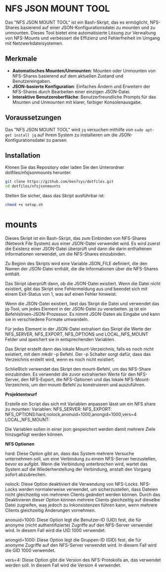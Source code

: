 # NFS JSON MOUNT TOOL

Das "NFS JSON MOUNT TOOL" ist ein Bash-Skript, das es ermöglicht, NFS-Shares basierend auf einer JSON-Konfigurationsdatei zu mounten und zu unmounten. Dieses Tool bietet eine automatisierte Lösung zur Verwaltung von NFS-Mounts und verbessert die Effizienz und Fehlerfreiheit im Umgang mit Netzwerkdateisystemen.

## Merkmale

- **Automatisches Mounten/Unmounten**: Mounten oder Unmounten von NFS-Shares basierend auf dem aktuellen Zustand und Benutzereingaben.
- **JSON-basierte Konfiguration**: Einfaches Ändern und Erweitern der NFS-Shares durch Bearbeiten einer einzigen JSON-Datei.
- **Interaktive Benutzeroberfläche**: Benutzerfreundliche Prompts für das Mounten und Unmounten mit klarer, farbiger Konsolenausgabe.

## Voraussetzungen

Das "NFS JSON MOUNT TOOL" wird `jq` versuchen mithilfe von `sudo apt-get install jq` auf Ihrem System zu installieren um die JSON-Konfigurationsdatei zu parsen.

## Installation

Klonen Sie das Repository oder laden Sie den Unterordner dotfiles/nfsjsonmounts herunter:

```bash
git clone https://github.com/ben7sys/dotfiles.git
cd dotfiles/nfsjsonmounts
```

Stellen Sie sicher, dass das Skript ausführbar ist:

```bash
chmod +x setup.sh
```
















# mounts

Dieses Skript ist ein Bash-Skript, das zum Einbinden von NFS-Shares (Network File System) aus einer JSON-Datei verwendet wird. Es wird zuerst die Existenz einer JSON-Datei überprüft und dann die darin enthaltenen Informationen verwendet, um die NFS-Shares einzubinden.

Zu Beginn des Skripts wird eine Variable JSON_FILE definiert, die den Namen der JSON-Datei enthält, die die Informationen über die NFS-Shares enthält.

Das Skript überprüft dann, ob die JSON-Datei existiert. Wenn die Datei nicht existiert, gibt das Skript eine Fehlermeldung aus und beendet sich mit einem Exit-Status von 1, was auf einen Fehler hinweist.

Wenn die JSON-Datei existiert, liest das Skript die Datei und verwendet das jq-Tool, um jedes Element in der JSON-Datei zu verarbeiten. jq ist ein Befehlslinien-JSON-Prozessor. Es nimmt JSON-Daten als Eingabe und kann sie in verschiedene Formate umwandeln.

Für jedes Element in der JSON-Datei extrahiert das Skript die Werte der NFS_SERVER, NFS_EXPORT, NFS_OPTIONS und LOCAL_NFS_MOUNT Felder und speichert sie in entsprechenden Variablen.

Das Skript erstellt dann das lokale Mount-Verzeichnis, falls es noch nicht existiert, mit dem mkdir -p Befehl. Der -p Schalter sorgt dafür, dass das Verzeichnis erstellt wird, wenn es noch nicht existiert.

Schließlich verwendet das Skript den mount-Befehl, um das NFS-Share einzubinden. Es verwendet die zuvor extrahierten Werte für den NFS-Server, den NFS-Export, die NFS-Optionen und das lokale NFS-Mount-Verzeichnis, um den mount-Befehl zu konstruieren und auszuführen.


**Projektentwurf**

Erstelle ein Script das sich mit Variablen anpassen lässt um ein NFS share zu mounten: 
Variablen:
NFS_SERVER:
NFS_EXPORT:
NFS_OPTIONS:hard,nolock,anonuid=1000,anongid=1000,vers=4
LOCAL_NFS_MOUNT:

Die Variablen sollen in einer json gespeichert werden damit mehrere Ziele hinzugefügt werden können.


**NFS Optionen**

hard: Diese Option gibt an, dass das System mehrere Versuche unternehmen soll, um eine Verbindung zu einem NFS-Server herzustellen, bevor es aufgibt. 
Wenn die Verbindung unterbrochen wird, wartet das System auf die Wiederherstellung der Verbindung, anstatt den Vorgang sofort abzubrechen.

nolock: Diese Option deaktiviert die Verwendung von NFS-Locks. 
NFS-Locks werden normalerweise verwendet, um sicherzustellen, dass Dateien nicht gleichzeitig von mehreren Clients geändert werden können. 
Durch das Deaktivieren dieser Option können mehrere Clients gleichzeitig auf dieselbe Datei zugreifen, was jedoch zu Inkonsistenzen führen kann, 
wenn mehrere Clients gleichzeitig Änderungen vornehmen.

anonuid=1000: Diese Option legt die Benutzer-ID (UID) fest, die für anonyme (nicht authentifizierte) Zugriffe auf den NFS-Server verwendet wird. 
In diesem Fall wird die UID 1000 verwendet.

anongid=1000: Diese Option legt die Gruppen-ID (GID) fest, die für anonyme Zugriffe auf den NFS-Server verwendet wird. 
In diesem Fall wird die GID 1000 verwendet.

vers=4: Diese Option gibt die Version des NFS-Protokolls an, 
das verwendet werden soll. In diesem Fall wird die Version 4 verwendet.